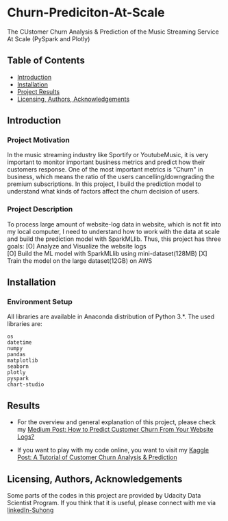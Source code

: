 # Churn-Prediciton-At-Scale
The CUstomer Churn Analysis & Prediction of the Music Streaming Service At Scale (PySpark and Plotly)

## Table of Contents
* [Introduction](#Introduction)
* [Installation](#Installation)
* [Project Results](#Results)
* [Licensing, Authors, Acknowledgements](#License)


## Introduction<a name="Introduction"></a>
### Project Motivation 
In the music streaming industry like Sportify or YoutubeMusic, it is very important to monitor important business metrics and predict how their customers response. One of the most important metrics is "Churn" in business, which means the ratio of the users cancelling/downgrading the premium subscriptions. In this project, I build the prediction model to understand what kinds of factors affect the churn decision of users. 

### Project Description 
To process large amount of website-log data in website, which is not fit into my local computer, I need to understand how to work with the data at scale and build the prediction model with SparkMLlib. Thus, this project has three goals: 
[O] Analyze and Visualize the website logs   
[O] Build the ML model with SparkMLlib using mini-dataset(128MB) 
[X] Train the model on the large dataset(12GB) on AWS 


## Installation<a name="Installation"></a>
### Environment Setup
All libraries are available in Anaconda distribution of Python 3.*. The used libraries are:
```
os
datetime
numpy
pandas
matplotlib
seaborn
plotly
pyspark
chart-studio
```
## Results<a name="Results"></a>
- For the overview and general explanation of this project, please check my [Medium Post: How to Predict Customer Churn From Your Website Logs? ](https://suhongk.medium.com/how-to-predict-customer-churn-from-your-website-logs-bb02ea58385a)

- If you want to play with my code online, you want to visit my [Kaggle Post: 
A Tutorial of Customer Churn Analysis & Prediction](https://www.kaggle.com/suhong/a-tutorial-of-customer-churn-analysis-prediction) 

## Licensing, Authors, Acknowledgements<a name="License"></a>
Some parts of the codes in this project are provided by Udacity Data Scientist Program. If you think that it is useful, please connect with me via [linkedIn-Suhong](https://www.linkedin.com/in/suhongkim/)



